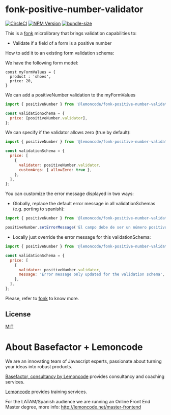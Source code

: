 # fonk-positive-number-validator

[![CircleCI](https://badgen.net/github/status/Lemoncode/fonk-positive-number-validator/master?icon=circleci&label=circleci)](https://circleci.com/gh/Lemoncode/fonk-positive-number-validator/tree/master)
[![NPM Version](https://badgen.net/npm/v/@lemoncode/fonk-positive-number-validator?icon=npm&label=npm)](https://www.npmjs.com/package/@lemoncode/fonk-positive-number-validator)
[![bundle-size](https://badgen.net/bundlephobia/min/@lemoncode/fonk-positive-number-validator)](https://bundlephobia.com/result?p=@lemoncode/fonk-positive-number-validator)

This is a [fonk](https://github.com/Lemoncode/fonk) microlibrary that brings validation capabilities to:

- Validate if a field of a form is a positive number

How to add it to an existing form validation schema:

We have the following form model:

```
const myFormValues = {
  product : 'shoes',
  price: 20,
}
```

We can add a positiveNumber validation to the myFormValues

```javascript
import { positiveNumber } from '@lemoncode/fonk-positive-number-validator';

const validationSchema = {
  price: [positiveNumber.validator],
};
```

We can specify if the validator allows zero (true by default):

```javascript
import { positiveNumber } from '@lemoncode/fonk-positive-number-validator';

const validationSchema = {
  price: [
    {
      validator: positiveNumber.validator,
      customArgs: { allowZero: true },
    },
  ],
};
```

You can customize the error message displayed in two ways:

- Globally, replace the default error message in all validationSchemas (e.g. porting to spanish):

```javascript
import { positiveNumber } from '@lemoncode/fonk-positive-number-validator';

positiveNumber.setErrorMessage('El campo debe de ser un número positivo');
```

- Locally just override the error message for this validationSchema:

```javascript
import { positiveNumber } from '@lemoncode/fonk-positive-number-validator';

const validationSchema = {
  price: [
    {
      validator: positiveNumber.validator,
      message: 'Error message only updated for the validation schema',
    },
  ],
};
```

Please, refer to [fonk](https://github.com/Lemoncode/fonk) to know more.

## License

[MIT](./LICENSE)

# About Basefactor + Lemoncode

We are an innovating team of Javascript experts, passionate about turning your ideas into robust products.

[Basefactor, consultancy by Lemoncode](http://www.basefactor.com) provides consultancy and coaching services.

[Lemoncode](http://lemoncode.net/services/en/#en-home) provides training services.

For the LATAM/Spanish audience we are running an Online Front End Master degree, more info: http://lemoncode.net/master-frontend
